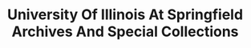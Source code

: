---
layout: repo
title: "University Of Illinois At Springfield Archives And Special Collections"
id: 16094
permalink: repos/16094/
---
